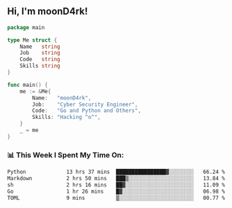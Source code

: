 <h2> Hi, I'm moonD4rk!</h2>

```go
package main

type Me struct {
	Name   string
	Job    string
	Code   string
	Skills string
}

func main() {
	me := &Me{
		Name:   "moonD4rk",
		Job:    "Cyber Security Engineer",
		Code:   "Go and Python and Others",
		Skills: "Hacking ^o^",
	}
	_ = me
}
```

<h3>📊 This Week I Spent My Time On:</h3>
<!-- <img align='right' src="https://github-readme-stats.vercel.app/api?username=moond4rk&show_icons=true&theme=radical", width="300" height="150"> -->

<!--START_SECTION:waka-->

```txt
Python             13 hrs 37 mins  ████████████████▓░░░░░░░░   66.24 %
Markdown           2 hrs 50 mins   ███▒░░░░░░░░░░░░░░░░░░░░░   13.84 %
sh                 2 hrs 16 mins   ██▓░░░░░░░░░░░░░░░░░░░░░░   11.09 %
Go                 1 hr 26 mins    █▓░░░░░░░░░░░░░░░░░░░░░░░   06.98 %
TOML               9 mins          ▒░░░░░░░░░░░░░░░░░░░░░░░░   00.77 %
```

<!--END_SECTION:waka-->

